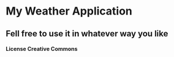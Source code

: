 My Weather Application
===================

Fell free to use it in whatever way you like
------------


#### License Creative Commons
